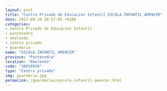 ```yaml
---
layout: post
title: "Centro Privado de Educación Infantil ESCOLA INFANTIL AMENCER"
date: 2017-09-20 20:57:05 +0200
categories:
- Centro Privado de Educación Infantil
- pontevedra
- abelendo
- Centro privado
- guarderia
name: "ESCOLA INFANTIL AMENCER"
province: "Pontevedra"
location: "Abelendo"
code: "36018938"
type: "Centro privado"
img: guarderia.jpg
permalink: /guarderias/escola-infantil-amencer.html
---
```


